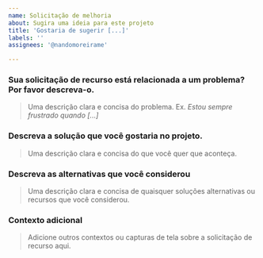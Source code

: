 ```yaml
---
name: Solicitação de melhoria
about: Sugira uma ideia para este projeto
title: 'Gostaria de sugerir [...]'
labels: ''
assignees: '@nandomoreirame'

---
```


### Sua solicitação de recurso está relacionada a um problema? Por favor descreva-o.

> Uma descrição clara e concisa do problema. Ex. _Estou sempre frustrado quando [...]_

### Descreva a solução que você gostaria no projeto.

> Uma descrição clara e concisa do que você quer que aconteça.

### Descreva as alternativas que você considerou

> Uma descrição clara e concisa de quaisquer soluções alternativas ou recursos que você considerou.

### Contexto adicional

> Adicione outros contextos ou capturas de tela sobre a solicitação de recurso aqui.
